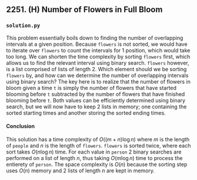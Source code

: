 ## 2251. (H) Number of Flowers in Full Bloom

### `solution.py`
This problem essentially boils down to finding the number of overlapping intervals at a given position. Because `flowers` is not sorted, we would have to iterate over `flowers` to count the intervals for 1 position, which would take too long. We can shorten the time complexity by sorting `flowers` first, which allows us to find the relevant interval using binary search. `flowers` however, is a list comprised of lists of length 2. Which element should we be sorting `flowers` by, and how can we determine the number of overlapping intervals using binary search? The key here is to realize that the number of flowers in bloom given a time `t` is simply the number of flowers that have started blooming before `t` subtracted by the number of flowers that have finished blooming before `t`. Both values can be efficiently determined using binary search, but we will now have to keep 2 lists in memory; one containing the sorted starting times and another storing the sorted ending times.  


#### Conclusion
This solution has a time complexity of $O((m+n)\log n)$ where $m$ is the length of `people` and $n$ is the length of `flowers`. `flowers` is sorted twice, where each sort takes $O(n\log n)$ time. For each value in `person` 2 binary searches are performed on a list of length $n$, thus taking $O(m\log n)$ time to process the entierety of `person`. The space complexity is $O(n)$ because the sorting step uses $O(n)$ memory and 2 lists of length $n$ are kept in memory.  
